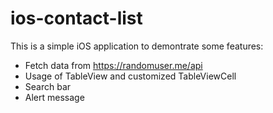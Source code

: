 # ios-contact-list

This is a simple iOS application to demontrate some features:

- Fetch data from https://randomuser.me/api
- Usage of TableView and customized TableViewCell
- Search bar
- Alert message
